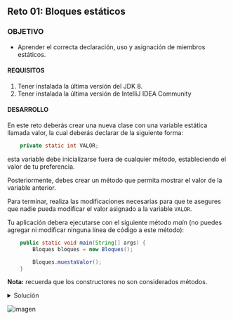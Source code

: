 ## Reto 01: Bloques estáticos

### OBJETIVO 

- Aprender el correcta declaración, uso y asignación de miembros estáticos.

#### REQUISITOS 

1. Tener instalada la última versión del JDK 8.
2. Tener instalada la última versión de IntelliJ IDEA Community


#### DESARROLLO

En este reto deberás crear una nueva clase con una variable estática llamada valor, la cual deberás declarar de la siguiente forma:

```java
	private static int VALOR;
```
esta variable debe inicializarse fuera de cualquier método, estableciendo el valor de tu preferencia.

Posteriormente, debes crear un método que permita mostrar el valor de la variable anterior.

Para terminar, realiza las modificaciones necesarias para que te asegures que nadie pueda modificar el valor asignado a la variable `VALOR`.

Tu aplicación debera ejecutarse con el siguiente método *main* (no puedes agregar ni modificar ninguna línea de código a este método):

```java
    public static void main(String[] args) {
        Bloques bloques = new Bloques();

        Bloques.muestaValor();
    }
```

**Nota:** recuerda que los constructores no son considerados métodos.

<details>
	<summary>Solución</summary>
	
	<p> Agrega aqui la solucion</p>
	<p>Recuerda! escribe cada paso para desarrollar la solución del ejemplo o reto </p>
</details> 

![imagen](https://picsum.photos/200/300)

